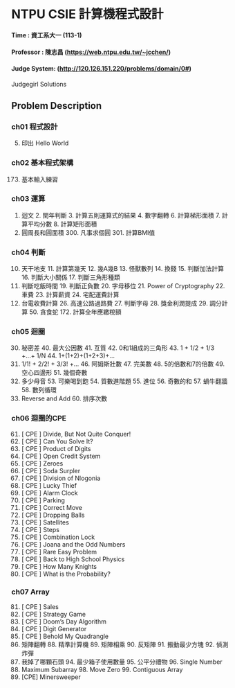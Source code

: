 # NTPU CSIE  計算機程式設計 
#### Time : 資工系大一 (113-1)
#### Professor : 陳志昌 (https://web.ntpu.edu.tw/~jcchen/)
#### Judge System: (http://120.126.151.220/problems/domain/0#)
Judgegirl Solutions

## Problem Description

### ch01 程式設計
5. 印出 Hello World

### ch02 基本程式架構
173. 基本輸入練習

### ch03 運算
1. 迴文  2. 閏年判斷  3. 計算五則運算式的結果  4. 數字翻轉  6. 計算梯形面積  7. 計算平均分數 8. 計算矩形面積
9. 圓周長和圓面積  300. 凡事求個圓  301. 計算BMI值

### ch04 判斷
10. 天干地支  11. 計算第幾天  12. 幾A幾B  13. 怪獸數列  14. 換錢  15. 判斷加法計算  16. 判斷大小關係  17. 判斷三角形種類
18. 判斷吃飯時間  19. 判斷正負數  20. 字母移位  21. Power of Cryptography  22. 車費  23. 計算薪資  24. 宅配運費計算
25. 台電收費計算  26. 高速公路過路費  27. 判斷字母  28. 獎金利潤提成  29. 調分計算  50. 貪食蛇  172. 計算全年應繳稅額

### ch05 迴圈
30. 秘密差  40. 最大公因數  41. 互質  42. 0和1組成的三角形  43. 1 + 1/2 + 1/3 +...+ 1/N  44. 1+(1+2)+(1+2+3)+...
45. 1/1! + 2/2! + 3/3! +...  46. 阿姆斯壯數  47. 完美數  48. 5的倍數和7的倍數  49. 空心四邊形  51. 幾個奇數
52. 多少母音  53. 可樂喝到飽  54. 質數進階題  55. 進位  56. 奇數的和  57. 蝸牛翻牆  58. 數列循環
59. Reverse and Add  60. 排序次數

### ch06 迴圈的CPE
61. [ CPE ] Divide, But Not Quite Conquer!
62. [ CPE ] Can You Solve It?
63. [ CPE ] Product of Digits
64. [ CPE ] Open Credit System
65. [ CPE ] Zeroes
66. [ CPE ] Soda Surpler
67. [ CPE ] Division of Nlogonia
68. [ CPE ] Lucky Thief
69. [ CPE ] Alarm Clock
70. [ CPE ] Parking
71. [ CPE ] Correct Move
72. [ CPE ] Dropping Balls
73. [ CPE ] Satellites
74. [ CPE ] Steps
75. [ CPE ] Combination Lock
76. [ CPE ] Joana and the Odd Numbers
77. [ CPE ] Rare Easy Problem
78. [ CPE ] Back to High School Physics
79. [ CPE ] How Many Knights
80. [ CPE ] What is the Probability?

### ch07 Array
81. [ CPE ] Sales
82. [ CPE ] Strategy Game
83. [ CPE ] Doom’s Day Algorithm
84. [ CPE ] Digit Generator
85. [ CPE ] Behold My Quadrangle
86. 矩陣翻轉  88. 精準計算機  89. 矩陣相乘  90. 反矩陣  91. 搬動最少方塊  92. 偵測炸彈
93. 我掉了哪顆石頭  94. 最少箱子使用數量  95. 公平分禮物  96. Single Number
97. Maximum Subarray  98. Move Zero  99. Contiguous Array
100. [CPE] Minersweeper 
